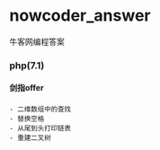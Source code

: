 # nowcoder_answer
牛客网编程答案

### php(7.1)
  #### 剑指offer
    - 二维数组中的查找
    - 替换空格
    - 从尾到头打印链表
    - 重建二叉树
